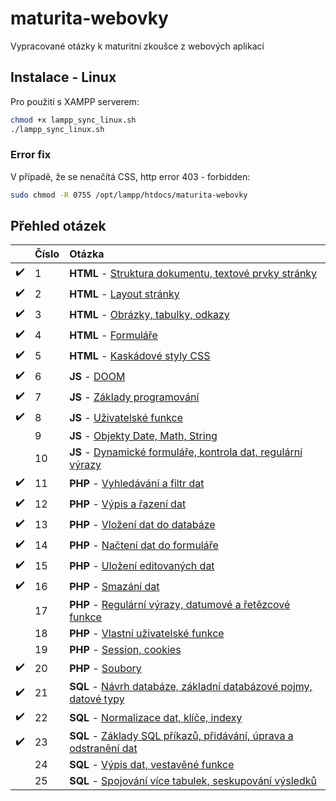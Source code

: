 # maturita-webovky
Vypracované otázky k maturitní zkoušce z webových aplikací

## Instalace - Linux
Pro použití s XAMPP serverem:
```bash
chmod +x lampp_sync_linux.sh
./lampp_sync_linux.sh
```

### Error fix
V případě, že se nenačítá CSS, http error 403 - forbidden:
```bash
sudo chmod -R 0755 /opt/lampp/htdocs/maturita-webovky
```

## Přehled otázek
||Číslo|Otázka|
| :------------ | :------------ | :------------ |
|:heavy_check_mark:|1|**HTML** - [Struktura dokumentu, textové prvky stránky](https://github.com/hendrychjan/maturita-webovky/tree/main/otazky/01)|
|:heavy_check_mark:|2|**HTML** - [Layout stránky](https://github.com/hendrychjan/maturita-webovky/tree/main/otazky/02)|
|:heavy_check_mark:|3|**HTML** - [Obrázky, tabulky, odkazy](https://github.com/hendrychjan/maturita-webovky/tree/main/otazky/03)|
|:heavy_check_mark:|4|**HTML** - [Formuláře](https://github.com/hendrychjan/maturita-webovky/tree/main/otazky/04)|
|:heavy_check_mark:|5|**HTML** - [Kaskádové styly CSS](https://github.com/hendrychjan/maturita-webovky/tree/main/otazky/05)|
|:heavy_check_mark:|6|**JS** - [DOOM](https://github.com/hendrychjan/maturita-webovky/tree/main/otazky/06)|
|:heavy_check_mark:|7|**JS** - [Základy programování](https://github.com/hendrychjan/maturita-webovky/tree/main/otazky/07)|
|:heavy_check_mark:|8|**JS** - [Uživatelské funkce](https://github.com/hendrychjan/maturita-webovky/tree/main/otazky/08)|
||9|**JS** - [Objekty Date, Math, String](https://github.com/hendrychjan/maturita-webovky/tree/main/otazky/09)|
||10|**JS** - [Dynamické formuláře, kontrola dat, regulární výrazy](https://github.com/hendrychjan/maturita-webovky/tree/main/otazky/10)|
|:heavy_check_mark:|11|**PHP** - [Vyhledávání a filtr dat](https://github.com/hendrychjan/maturita-webovky/tree/main/otazky/11)|
|:heavy_check_mark:|12|**PHP** - [Výpis a řazení dat](https://github.com/hendrychjan/maturita-webovky/tree/main/otazky/12)|
|:heavy_check_mark:|13|**PHP** - [Vložení dat do databáze](https://github.com/hendrychjan/maturita-webovky/tree/main/otazky/13)|
|:heavy_check_mark:|14|**PHP** - [Načtení dat do formuláře](https://github.com/hendrychjan/maturita-webovky/tree/main/otazky/14)|
|:heavy_check_mark:|15|**PHP** - [Uložení editovaných dat](https://github.com/hendrychjan/maturita-webovky/tree/main/otazky/15)|
|:heavy_check_mark:|16|**PHP** - [Smazání dat](https://github.com/hendrychjan/maturita-webovky/tree/main/otazky/16)|
||17|**PHP** - [Regulární výrazy, datumové a řetězcové funkce](https://github.com/hendrychjan/maturita-webovky/tree/main/otazky/17)|
||18|**PHP** - [Vlastní uživatelské funkce](https://github.com/hendrychjan/maturita-webovky/tree/main/otazky/18)|
||19|**PHP** - [Session, cookies](https://github.com/hendrychjan/maturita-webovky/tree/main/otazky/19)|
|:heavy_check_mark:|20|**PHP** - [Soubory](https://github.com/hendrychjan/maturita-webovky/tree/main/otazky/20)|
|:heavy_check_mark:|21|**SQL** - [Návrh databáze, základní databázové pojmy, datové typy](https://github.com/hendrychjan/maturita-webovky/tree/main/otazky/21)|
|:heavy_check_mark:|22|**SQL** - [Normalizace dat, klíče, indexy](https://github.com/hendrychjan/maturita-webovky/tree/main/otazky/22)|
|:heavy_check_mark:|23|**SQL** - [Základy SQL příkazů, přidávání, úprava a odstranění dat](https://github.com/hendrychjan/maturita-webovky/tree/main/otazky/23)|
||24|**SQL** - [Výpis dat, vestavěné funkce](https://github.com/hendrychjan/maturita-webovky/tree/main/otazky/24)|
||25|**SQL** - [Spojování více tabulek, seskupování výsledků](https://github.com/hendrychjan/maturita-webovky/tree/main/otazky/25)|
